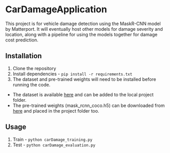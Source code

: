 # CarDamageApplication

This project is for vehicle damage detection using the MaskR-CNN model by Matterport. It will eventually host other models for damage severity and location, along with a pipeline for using the models together for damage cost prediction.

## Installation
1. Clone the repository
2. Install dependencies - `pip install -r requirements.txt`
3. The dataset and pre-trained weights will need to be installed before running the code.
- The dataset is available [here](https://cardd-ustc.github.io/) and can be added to the local project folder.
- The pre-trained weights (mask_rcnn_coco.h5) can be downloaded from [here](https://github.com/matterport/Mask_RCNN/releases) and placed in the project folder too.

## Usage

1. Train - `python carDamage_training.py`
2. Test - `python carDamage_evaluation.py`
